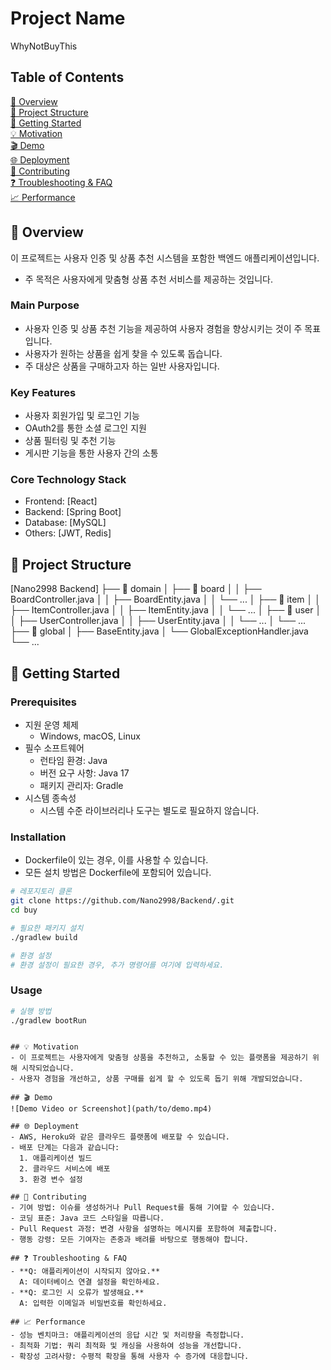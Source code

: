 # Project Name
WhyNotBuyThis

## Table of Contents
[ 📝 Overview](#📝-overview)  
[ 📁 Project Structure](#📁-project-structure)  
[ 🚀 Getting Started](#🚀-getting-started)  
[ 💡 Motivation](#💡-motivation)  
[ 🎬 Demo](#🎬-demo)  
[ 🌐 Deployment](#🌐-deployment)  
[ 🤝 Contributing](#🤝-contributing)  
[ ❓ Troubleshooting & FAQ](#❓-troubleshooting-&-faq)  
[ 📈 Performance](#📈-performance)  

## 📝 Overview
이 프로젝트는 사용자 인증 및 상품 추천 시스템을 포함한 백엔드 애플리케이션입니다.  
- 주 목적은 사용자에게 맞춤형 상품 추천 서비스를 제공하는 것입니다.

### Main Purpose
- 사용자 인증 및 상품 추천 기능을 제공하여 사용자 경험을 향상시키는 것이 주 목표입니다.
- 사용자가 원하는 상품을 쉽게 찾을 수 있도록 돕습니다.
- 주 대상은 상품을 구매하고자 하는 일반 사용자입니다.

### Key Features
- 사용자 회원가입 및 로그인 기능
- OAuth2를 통한 소셜 로그인 지원
- 상품 필터링 및 추천 기능
- 게시판 기능을 통한 사용자 간의 소통

### Core Technology Stack
- Frontend: [React]
- Backend: [Spring Boot]
- Database: [MySQL]
- Others: [JWT, Redis]

## 📁 Project Structure
[Nano2998 Backend]
├── 📁 domain
│   ├── 📁 board
│   │   ├── BoardController.java
│   │   ├── BoardEntity.java
│   │   └── ...
│   ├── 📁 item
│   │   ├── ItemController.java
│   │   ├── ItemEntity.java
│   │   └── ...
│   ├── 📁 user
│   │   ├── UserController.java
│   │   ├── UserEntity.java
│   │   └── ...
│   └── ...
├── 📁 global
│   ├── BaseEntity.java
│   └── GlobalExceptionHandler.java
└── ...

## 🚀 Getting Started

### Prerequisites
- 지원 운영 체제
  * Windows, macOS, Linux
- 필수 소프트웨어
  * 런타임 환경: Java
  * 버전 요구 사항: Java 17
  * 패키지 관리자: Gradle
- 시스템 종속성
  * 시스템 수준 라이브러리나 도구는 별도로 필요하지 않습니다.

### Installation
- Dockerfile이 있는 경우, 이를 사용할 수 있습니다.
- 모든 설치 방법은 Dockerfile에 포함되어 있습니다.

```bash
# 레포지토리 클론
git clone https://github.com/Nano2998/Backend/.git
cd buy

# 필요한 패키지 설치
./gradlew build

# 환경 설정
# 환경 설정이 필요한 경우, 추가 명령어를 여기에 입력하세요.
```

### Usage
```bash
# 실행 방법
./gradlew bootRun
```
```

## 💡 Motivation
- 이 프로젝트는 사용자에게 맞춤형 상품을 추천하고, 소통할 수 있는 플랫폼을 제공하기 위해 시작되었습니다.
- 사용자 경험을 개선하고, 상품 구매를 쉽게 할 수 있도록 돕기 위해 개발되었습니다.

## 🎬 Demo
![Demo Video or Screenshot](path/to/demo.mp4)

## 🌐 Deployment
- AWS, Heroku와 같은 클라우드 플랫폼에 배포할 수 있습니다.
- 배포 단계는 다음과 같습니다:
  1. 애플리케이션 빌드
  2. 클라우드 서비스에 배포
  3. 환경 변수 설정

## 🤝 Contributing
- 기여 방법: 이슈를 생성하거나 Pull Request를 통해 기여할 수 있습니다.
- 코딩 표준: Java 코드 스타일을 따릅니다.
- Pull Request 과정: 변경 사항을 설명하는 메시지를 포함하여 제출합니다.
- 행동 강령: 모든 기여자는 존중과 배려를 바탕으로 행동해야 합니다.

## ❓ Troubleshooting & FAQ
- **Q: 애플리케이션이 시작되지 않아요.**  
  A: 데이터베이스 연결 설정을 확인하세요.
- **Q: 로그인 시 오류가 발생해요.**  
  A: 입력한 이메일과 비밀번호를 확인하세요.

## 📈 Performance
- 성능 벤치마크: 애플리케이션의 응답 시간 및 처리량을 측정합니다.
- 최적화 기법: 쿼리 최적화 및 캐싱을 사용하여 성능을 개선합니다.
- 확장성 고려사항: 수평적 확장을 통해 사용자 수 증가에 대응합니다.
